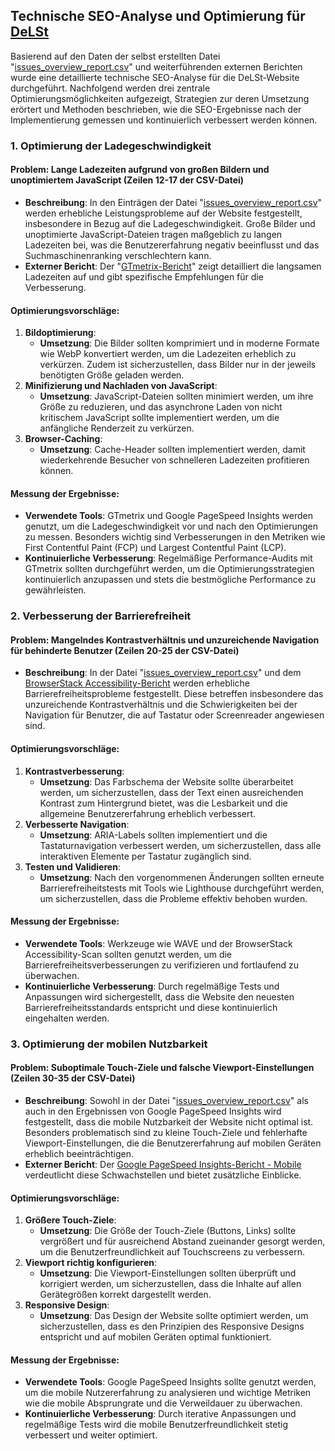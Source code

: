 ## Technische SEO-Analyse und Optimierung für [DeLSt](https://www.delst.de/de/)

Basierend auf den Daten der selbst erstellten Datei "[issues_overview_report.csv](./delst_issues_overview_report.csv)"  und weiterführenden externen Berichten wurde eine detaillierte technische SEO-Analyse für die DeLSt-Website durchgeführt. Nachfolgend werden drei zentrale Optimierungsmöglichkeiten aufgezeigt, Strategien zur deren Umsetzung erörtert und Methoden beschrieben, wie die SEO-Ergebnisse nach der Implementierung gemessen und kontinuierlich verbessert werden können.

### 1. **Optimierung der Ladegeschwindigkeit**

#### Problem: **Lange Ladezeiten aufgrund von großen Bildern und unoptimiertem JavaScript** (Zeilen 12-17 der CSV-Datei)
   - **Beschreibung**: In den Einträgen der Datei "[issues_overview_report.csv](./delst_issues_overview_report.csv)" werden erhebliche Leistungsprobleme auf der Website festgestellt, insbesondere in Bezug auf die Ladegeschwindigkeit. Große Bilder und unoptimierte JavaScript-Dateien tragen maßgeblich zu langen Ladezeiten bei, was die Benutzererfahrung negativ beeinflusst und das Suchmaschinenranking verschlechtern kann.
   - **Externer Bericht**: Der "[GTmetrix-Bericht](./GTmetrix-report-www.delst.de-20240827T064951-9LqTrJZj.pdf)" zeigt detailliert die langsamen Ladezeiten auf und gibt spezifische Empfehlungen für die Verbesserung.

#### Optimierungsvorschläge:
   1. **Bildoptimierung**: 
      - **Umsetzung**: Die Bilder sollten komprimiert und in moderne Formate wie WebP konvertiert werden, um die Ladezeiten erheblich zu verkürzen. Zudem ist sicherzustellen, dass Bilder nur in der jeweils benötigten Größe geladen werden.
   2. **Minifizierung und Nachladen von JavaScript**:
      - **Umsetzung**: JavaScript-Dateien sollten minimiert werden, um ihre Größe zu reduzieren, und das asynchrone Laden von nicht kritischem JavaScript sollte implementiert werden, um die anfängliche Renderzeit zu verkürzen.
   3. **Browser-Caching**:
      - **Umsetzung**: Cache-Header sollten implementiert werden, damit wiederkehrende Besucher von schnelleren Ladezeiten profitieren können.

#### Messung der Ergebnisse:
   - **Verwendete Tools**: GTmetrix und Google PageSpeed Insights werden genutzt, um die Ladegeschwindigkeit vor und nach den Optimierungen zu messen. Besonders wichtig sind Verbesserungen in den Metriken wie First Contentful Paint (FCP) und Largest Contentful Paint (LCP).
   - **Kontinuierliche Verbesserung**: Regelmäßige Performance-Audits mit GTmetrix sollten durchgeführt werden, um die Optimierungsstrategien kontinuierlich anzupassen und stets die bestmögliche Performance zu gewährleisten.

### 2. **Verbesserung der Barrierefreiheit**

#### Problem: **Mangelndes Kontrastverhältnis und unzureichende Navigation für behinderte Benutzer** (Zeilen 20-25 der CSV-Datei)
   - **Beschreibung**: In der Datei "[issues_overview_report.csv](./delst_issues_overview_report.csv)" und dem [BrowserStack Accessibility-Bericht](https://accessibility.browserstack.com/public_report?type=websiteScan&token=tok_97e280bd7261c15911f9a25e9103b7edfa19670af5e6fb1296fb47c8e765ceec60ff5861f8c59486449825310611d88c3925192a420cff3d9ee8fd682a3fdb97) werden erhebliche Barrierefreiheitsprobleme festgestellt. Diese betreffen insbesondere das unzureichende Kontrastverhältnis und die Schwierigkeiten bei der Navigation für Benutzer, die auf Tastatur oder Screenreader angewiesen sind.

#### Optimierungsvorschläge:
   1. **Kontrastverbesserung**:
      - **Umsetzung**: Das Farbschema der Website sollte überarbeitet werden, um sicherzustellen, dass der Text einen ausreichenden Kontrast zum Hintergrund bietet, was die Lesbarkeit und die allgemeine Benutzererfahrung erheblich verbessert.
   2. **Verbesserte Navigation**:
      - **Umsetzung**: ARIA-Labels sollten implementiert und die Tastaturnavigation verbessert werden, um sicherzustellen, dass alle interaktiven Elemente per Tastatur zugänglich sind.
   3. **Testen und Validieren**:
      - **Umsetzung**: Nach den vorgenommenen Änderungen sollten erneute Barrierefreiheitstests mit Tools wie Lighthouse durchgeführt werden, um sicherzustellen, dass die Probleme effektiv behoben wurden.

#### Messung der Ergebnisse:
   - **Verwendete Tools**: Werkzeuge wie WAVE und der BrowserStack Accessibility-Scan sollten genutzt werden, um die Barrierefreiheitsverbesserungen zu verifizieren und fortlaufend zu überwachen.
   - **Kontinuierliche Verbesserung**: Durch regelmäßige Tests und Anpassungen wird sichergestellt, dass die Website den neuesten Barrierefreiheitsstandards entspricht und diese kontinuierlich eingehalten werden.

### 3. **Optimierung der mobilen Nutzbarkeit**

#### Problem: **Suboptimale Touch-Ziele und falsche Viewport-Einstellungen** (Zeilen 30-35 der CSV-Datei)
   - **Beschreibung**: Sowohl in der Datei "[issues_overview_report.csv](./delst_issues_overview_report.csv)" als auch in den Ergebnissen von Google PageSpeed Insights wird festgestellt, dass die mobile Nutzbarkeit der Website nicht optimal ist. Besonders problematisch sind zu kleine Touch-Ziele und fehlerhafte Viewport-Einstellungen, die die Benutzererfahrung auf mobilen Geräten erheblich beeinträchtigen.
   - **Externer Bericht**: Der [Google PageSpeed Insights-Bericht - Mobile](https://pagespeed.web.dev/analysis/https-www-delst-de-de/tl5bcketqf?form_factor=mobile) verdeutlicht diese Schwachstellen und bietet zusätzliche Einblicke.

#### Optimierungsvorschläge:
   1. **Größere Touch-Ziele**:
      - **Umsetzung**: Die Größe der Touch-Ziele (Buttons, Links) sollte vergrößert und für ausreichend Abstand zueinander gesorgt werden, um die Benutzerfreundlichkeit auf Touchscreens zu verbessern.
   2. **Viewport richtig konfigurieren**:
      - **Umsetzung**: Die Viewport-Einstellungen sollten überprüft und korrigiert werden, um sicherzustellen, dass die Inhalte auf allen Gerätegrößen korrekt dargestellt werden.
   3. **Responsive Design**:
      - **Umsetzung**: Das Design der Website sollte optimiert werden, um sicherzustellen, dass es den Prinzipien des Responsive Designs entspricht und auf mobilen Geräten optimal funktioniert.

#### Messung der Ergebnisse:
   - **Verwendete Tools**: Google PageSpeed Insights sollte genutzt werden, um die mobile Nutzererfahrung zu analysieren und wichtige Metriken wie die mobile Absprungrate und die Verweildauer zu überwachen.
   - **Kontinuierliche Verbesserung**: Durch iterative Anpassungen und regelmäßige Tests wird die mobile Benutzerfreundlichkeit stetig verbessert und weiter optimiert.